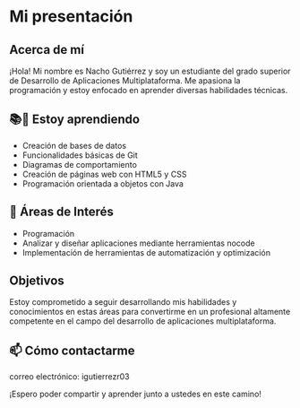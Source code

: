 # Mi presentación

## Acerca de mí

¡Hola! Mi nombre es Nacho Gutiérrez y soy un estudiante del grado superior de Desarrollo de Aplicaciones Multiplataforma. Me apasiona la programación y estoy enfocado en aprender diversas habilidades técnicas.

## 📚📖 Estoy aprendiendo

- Creación de bases de datos
- Funcionalidades básicas de Git
- Diagramas de comportamiento
- Creación de páginas web con HTML5 y CSS
- Programación orientada a objetos con Java

## 🔬 Áreas de Interés

- Programación
- Analizar y diseñar aplicaciones mediante herramientas nocode
- Implementación de herramientas de automatización y optimización

## Objetivos

Estoy comprometido a seguir desarrollando mis habilidades y conocimientos en estas áreas para convertirme en un profesional altamente competente en el campo del desarrollo de aplicaciones multiplataforma.

## 📫 Cómo contactarme

correo electrónico: igutierrezr03

¡Espero poder compartir y aprender junto a ustedes en este camino!
